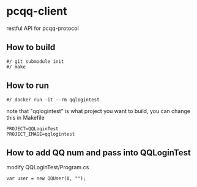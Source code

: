 # pcqq-client
restful API for pcqq-protocol

## How to build
```
#/ git submodule init
#/ make
```

## How to run
```
#/ docker run -it --rm qqlogintest
```

note that "qqlogintest" is what project you want to build, you can change this in Makefile

```
PROJECT=QQLoginTest
PROJECT_IMAGE=qqlogintest
```

## How to add QQ num and pass into QQLoginTest

modify QQLoginTest/Program.cs

```
var user = new QQUser(0, "");
```


